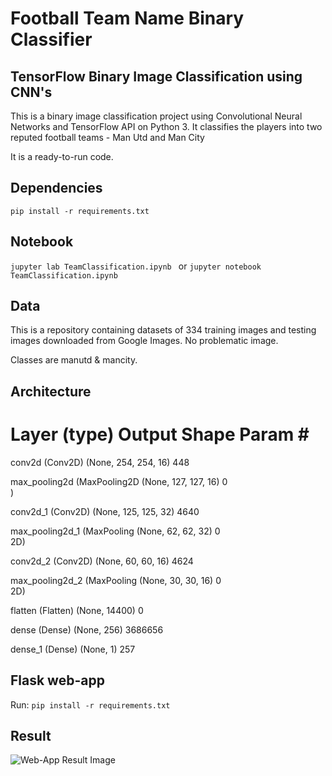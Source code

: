 # Football Team Name Binary Classifier

## TensorFlow Binary Image Classification using CNN's
This is a binary image classification project using Convolutional Neural Networks and TensorFlow API on Python 3. It classifies the players into two reputed football teams - Man Utd and Man City

It is a ready-to-run code.
## Dependencies

```pip install -r requirements.txt```

## Notebook

```jupyter lab TeamClassification.ipynb ``` or ```jupyter notebook TeamClassification.ipynb ```

## Data

This is a repository containing datasets of 334 training images and testing images downloaded from Google Images. No problematic image.

Classes are manutd & mancity.


## Architecture

 Layer (type)                Output Shape              Param #   
=================================================================
 conv2d (Conv2D)             (None, 254, 254, 16)      448       
                                                                 
 max_pooling2d (MaxPooling2D  (None, 127, 127, 16)     0         
 )                                                               
                                                                 
 conv2d_1 (Conv2D)           (None, 125, 125, 32)      4640      
                                                                 
 max_pooling2d_1 (MaxPooling  (None, 62, 62, 32)       0         
 2D)                                                             
                                                                 
 conv2d_2 (Conv2D)           (None, 60, 60, 16)        4624      
                                                                 
 max_pooling2d_2 (MaxPooling  (None, 30, 30, 16)       0         
 2D)                                                             
                                                                 
 flatten (Flatten)           (None, 14400)             0         
                                                                 
 dense (Dense)               (None, 256)               3686656   
                                                                 
 dense_1 (Dense)             (None, 1)                 257       

## Flask web-app

Run:
```pip install -r requirements.txt```

## Result

![Web-App Result Image](/result/res1.png)
